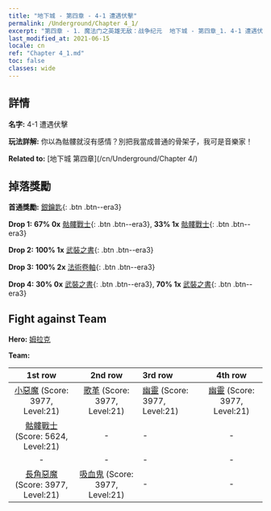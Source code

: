 ```yaml
---
title: "地下城 - 第四章 - 4-1 遭遇伏擊"
permalink: /Underground/Chapter 4_1/
excerpt: "第四章 - 1. 魔法门之英雄无敌：战争纪元  地下城 - 第四章_1. 4-1 遭遇伏擊"
last_modified_at: 2021-06-15
locale: cn
ref: "Chapter 4_1.md"
toc: false
classes: wide
---
```


## 詳情

 **名字:** 4-1 遭遇伏擊

 **玩法詳解:**       你以為骷髏就沒有感情？別把我當成普通的骨架子，我可是音樂家！

 **Related to:** [地下城 第四章](/cn/Underground/Chapter 4/)

## 掉落獎勵

 **首通獎勵:** [銀鑰匙](/cn/Items/con_693/){: .btn .btn--era3}

 **Drop 1:** **67% 0x** [骷髏戰士](/cn/Items/unt_208/){: .btn .btn--era3}, **33% 1x** [骷髏戰士](/cn/Items/unt_208/){: .btn .btn--era3}

 **Drop 2:** **100% 1x** [武裝之書](/cn/Items/mat_25/){: .btn .btn--era3}

 **Drop 3:** **100% 2x** [法術卷軸](/cn/Items/con_694/){: .btn .btn--era3}

 **Drop 4:** **30% 0x** [武裝之書](/cn/Items/mat_18/){: .btn .btn--era3}, **70% 1x** [武裝之書](/cn/Items/mat_18/){: .btn .btn--era3}


## Fight against Team
 **Hero:** [姆拉克](/cn/heroes/Mullich/)

 **Team:**


  | 1st row | 2nd row | 3rd row | 4th row |
  |:----:|:----:|:----|:----:|
  | [小惡魔](/cn/units/Imp/) (Score: 3977, Level:21)  | [歌革](/cn/units/Gog/) (Score: 3977, Level:21)  | [幽靈](/cn/units/Wight/) (Score: 3977, Level:21)  | [幽靈](/cn/units/Wight/) (Score: 3977, Level:21)  |
  | [骷髏戰士](/cn/units/Skeleton/) (Score: 5624, Level:21)  | - | - | - |
  | - | - | - | - |
  | [長角惡魔](/cn/units/Demon/) (Score: 3977, Level:21)  | [吸血鬼](/cn/units/Vampire/) (Score: 3977, Level:21)  | - | - |


